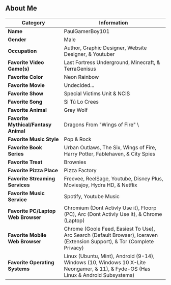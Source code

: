 ## About Me
| **Category**               | **Information**                         |
|----------------------------|------------------------------------------|
| **Name**                   | PaulGamerBoy101                          |
| **Gender**                 | Male                                     |
| **Occupation**             | Author, Graphic Designer, Website Designer, & Youtuber |
| **Favorite Video Game(s)** | Last Fortress Underground, Minecraft, & TerraGenisus |
| **Favorite Color**         | Neon Rainbow                             |
| **Favorite Movie**         | Undecided...                             |
| **Favorite Show**          | Special Victims Unit & NCIS            |
| **Favorite Song**          | Si Tú Lo Crees                           |
| **Favorite Animal** | Grey Wolf |
| **Favorite Mythical/Fantasy Animal** | Dragons From "Wings of Fire" \
| **Favorite Music Style**   | Pop & Rock                               |
| **Favorite Book Series**   | Urban Outlaws, The Six, Wings of Fire, Harry Potter, Fablehaven, & City Spies     |
| **Favorite Treat**         | Brownies                                 |
| **Favorite Pizza Place**   | Pizza Factory                            |
| **Favorite Streaming Services** | Freevee, ReelSage, Youtube, Disney Plus, Moviesjoy, Hydra HD, & Netflix |
| **Favorite Music Service** | Spotify, Youtube Music                                  |
| **Favorite PC/Laptop Web Browser**   | Chromium (Dont Activly Use it), Floorp (PC), Arc (Dont Activly Use It), & Chrome (Laptop)                               |
| **Favorite Mobile Web Browser** | Chrome (Goole Feed, Easiest To Use), Arc Search (Default Browser), Iceraven (Extension Support), & Tor (Complete Privacy) |
| **Favorite Operating Systems** | Linux (Ubuntu, Mint), Android (9-14), Windows (10, Windows 10 X-Lite Neongamer, & 11), & Fyde-OS (Has Linux & Android Subsystems)  |
